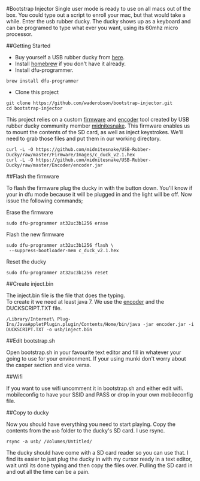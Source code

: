 
#Bootstrap Injector
Single user mode is ready to use on all macs out of the box. You could type out a script to enroll your mac, but that would take a while. Enter the usb rubber ducky. The ducky shows up as a keyboard and can be programed to type what ever you want, using its 60mhz micro processor.


##Getting Started
* Buy yourself a USB rubber ducky from [here](http://usbrubberducky.com).  
* Install [homebrew](http://brew.sh/) if you don't have it already.  
* Install dfu-programmer.
```#!bash
brew install dfu-programmer
```
* Clone this project
```#!bash
git clone https://github.com/waderobson/bootstrap-injector.git
cd bootstrap-injector
```

This project relies on a custom [firmware][firmware] and [encoder][encoder] tool 
created by USB rubber ducky community member [midnitesnake](https://github.com/midnitesnake). This firmware enables us to mount the contents of the SD card, as 
well as inject keystrokes. We'll need to grab those files and put them in our 
working directory.

[encoder]:	https://github.com/midnitesnake/USB-Rubber-Ducky/raw/master/Encoder/encoder.jar
[firmware]:	https://github.com/midnitesnake/USB-Rubber-Ducky/raw/master/Firmware/Images/c_duck_v2.1.hex
```!#bash
curl -L -O https://github.com/midnitesnake/USB-Rubber-Ducky/raw/master/Firmware/Images/c_duck_v2.1.hex
curl -L -O https://github.com/midnitesnake/USB-Rubber-Ducky/raw/master/Encoder/encoder.jar
```

##Flash the firmware

To flash the firmware plug the ducky in with the button down. You'll know if your in dfu mode because it will be plugged in and the light will be off. Now issue the following commands;  

Erase the firmware  
```
sudo dfu-programmer at32uc3b1256 erase
```
Flash the new firmware
```
sudo dfu-programmer at32uc3b1256 flash \
 --suppress-bootloader-mem c_duck_v2.1.hex
```
Reset the ducky
```#!bash
sudo dfu-programmer at32uc3b1256 reset
```

##Create inject.bin

The inject.bin file is the file that does the typing.  
To create it we need at least java 7.
We use the [encoder][encoder] and the DUCKSCRIPT.TXT file.

```#!bash
/Library/Internet\ Plug-Ins/JavaAppletPlugin.plugin/Contents/Home/bin/java -jar encoder.jar -i DUCKSCRIPT.TXT -o usb/inject.bin
```

##Edit bootstrap.sh

Open bootstrap.sh in your favourite text editor and fill in whatever your going 
to use for your environment. If your using munki don't worry about the casper
section and vice versa. 

##Wifi

If you want to use wifi uncomment it in bootstrap.sh and either edit wifi.
mobileconfig to have your SSID and PASS or drop in your own mobileconfig file.

##Copy to ducky

Now you should have everything you need to start playing. Copy the contents from
the `usb` folder to the ducky's SD card. I use rsync.

```#!bash
rsync -a usb/ /Volumes/Untitled/
```
The ducky should have come with a SD card reader so you can use that. I find its
easier to just plug the ducky in with my cursor ready in a text editor, wait 
until its done typing and then copy the files over. Pulling the SD card in and 
out all the time can be a pain.

